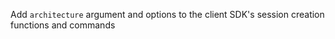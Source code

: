 Add `architecture` argument and options to the client SDK's session creation functions and commands
